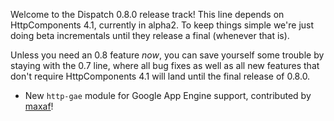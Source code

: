 Welcome to the Dispatch 0.8.0 release track! This line depends on HttpComponents 4.1, currently in alpha2. To keep things simple we're just doing beta incrementals until they release a final (whenever that is).

Unless you need an 0.8 feature *now*, you can save yourself some trouble by staying with the 0.7 line, where all bug fixes as well as all new features that don't require HttpComponents 4.1 will land until the final release of 0.8.0.

* New `http-gae` module for Google App Engine support, contributed by [maxaf][maxaf]!

[maxaf]: http://github.com/maxaf